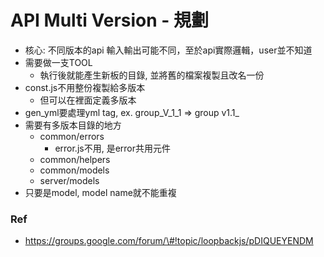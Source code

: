 # API Multi Version - 規劃

* 核心: 不同版本的api 輸入輸出可能不同，至於api實際邏輯，user並不知道
* 需要做一支TOOL
  * 執行後就能產生新板的目錄, 並將舊的檔案複製且改名一份
* const.js不用整份複製給多版本
  * 但可以在裡面定義多版本
* gen_yml要處理yml tag, ex. group\_V\_1\_1 =&gt; group v1.1_
* 需要有多版本目錄的地方
  * common/errors
    * error.js不用, 是error共用元件
  * common/helpers
  * common/models
  * server/models
* 只要是model, model name就不能重複

### Ref

* https://groups.google.com/forum/\#!topic/loopbackjs/pDIQUEYENDM



